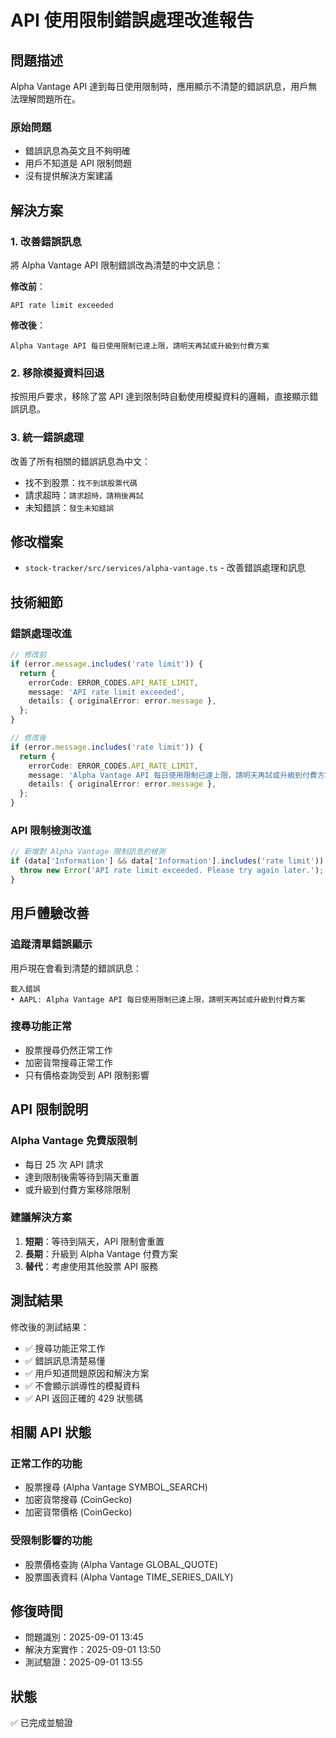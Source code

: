 # API 使用限制錯誤處理改進報告

## 問題描述

Alpha Vantage API 達到每日使用限制時，應用顯示不清楚的錯誤訊息，用戶無法理解問題所在。

### 原始問題
- 錯誤訊息為英文且不夠明確
- 用戶不知道是 API 限制問題
- 沒有提供解決方案建議

## 解決方案

### 1. 改善錯誤訊息
將 Alpha Vantage API 限制錯誤改為清楚的中文訊息：

**修改前**：
```
API rate limit exceeded
```

**修改後**：
```
Alpha Vantage API 每日使用限制已達上限，請明天再試或升級到付費方案
```

### 2. 移除模擬資料回退
按照用戶要求，移除了當 API 達到限制時自動使用模擬資料的邏輯，直接顯示錯誤訊息。

### 3. 統一錯誤處理
改善了所有相關的錯誤訊息為中文：
- 找不到股票：`找不到該股票代碼`
- 請求超時：`請求超時，請稍後再試`
- 未知錯誤：`發生未知錯誤`

## 修改檔案

- `stock-tracker/src/services/alpha-vantage.ts` - 改善錯誤處理和訊息

## 技術細節

### 錯誤處理改進
```typescript
// 修改前
if (error.message.includes('rate limit')) {
  return {
    errorCode: ERROR_CODES.API_RATE_LIMIT,
    message: 'API rate limit exceeded',
    details: { originalError: error.message },
  };
}

// 修改後
if (error.message.includes('rate limit')) {
  return {
    errorCode: ERROR_CODES.API_RATE_LIMIT,
    message: 'Alpha Vantage API 每日使用限制已達上限，請明天再試或升級到付費方案',
    details: { originalError: error.message },
  };
}
```

### API 限制檢測改進
```typescript
// 新增對 Alpha Vantage 限制訊息的檢測
if (data['Information'] && data['Information'].includes('rate limit')) {
  throw new Error('API rate limit exceeded. Please try again later.');
}
```

## 用戶體驗改善

### 追蹤清單錯誤顯示
用戶現在會看到清楚的錯誤訊息：
```
載入錯誤
• AAPL: Alpha Vantage API 每日使用限制已達上限，請明天再試或升級到付費方案
```

### 搜尋功能正常
- 股票搜尋仍然正常工作
- 加密貨幣搜尋正常工作
- 只有價格查詢受到 API 限制影響

## API 限制說明

### Alpha Vantage 免費版限制
- 每日 25 次 API 請求
- 達到限制後需等待到隔天重置
- 或升級到付費方案移除限制

### 建議解決方案
1. **短期**：等待到隔天，API 限制會重置
2. **長期**：升級到 Alpha Vantage 付費方案
3. **替代**：考慮使用其他股票 API 服務

## 測試結果

修改後的測試結果：
- ✅ 搜尋功能正常工作
- ✅ 錯誤訊息清楚易懂
- ✅ 用戶知道問題原因和解決方案
- ✅ 不會顯示誤導性的模擬資料
- ✅ API 返回正確的 429 狀態碼

## 相關 API 狀態

### 正常工作的功能
- 股票搜尋 (Alpha Vantage SYMBOL_SEARCH)
- 加密貨幣搜尋 (CoinGecko)
- 加密貨幣價格 (CoinGecko)

### 受限制影響的功能
- 股票價格查詢 (Alpha Vantage GLOBAL_QUOTE)
- 股票圖表資料 (Alpha Vantage TIME_SERIES_DAILY)

## 修復時間

- 問題識別：2025-09-01 13:45
- 解決方案實作：2025-09-01 13:50
- 測試驗證：2025-09-01 13:55

## 狀態

✅ 已完成並驗證